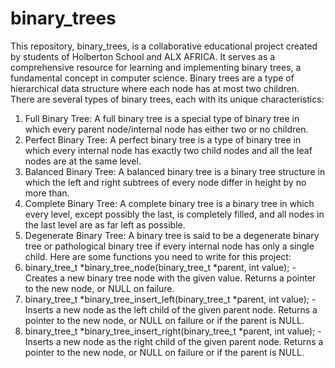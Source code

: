# binary_trees
This repository, binary_trees, is a collaborative educational project created by students of Holberton School and ALX AFRICA. It serves as a comprehensive resource for learning and implementing binary trees, a fundamental concept in computer science.
Binary trees are a type of hierarchical data structure where each node has at most two children. There are several types of binary trees, each with its unique characteristics:
1. Full Binary Tree: A full binary tree is a special type of binary tree in which every parent node/internal node has either two or no children.
2. Perfect Binary Tree: A perfect binary tree is a type of binary tree in which every internal node has exactly two child nodes and all the leaf nodes are at the same level.
3. Balanced Binary Tree: A balanced binary tree is a binary tree structure in which the left and right subtrees of every node differ in height by no more than.
4. Complete Binary Tree: A complete binary tree is a binary tree in which every level, except possibly the last, is completely filled, and all nodes in the last level are as far left as possible.
5. Degenerate Binary Tree: A binary tree is said to be a degenerate binary tree or pathological binary tree if every internal node has only a single child.
Here are some functions you need to write for this project:
1. binary_tree_t *binary_tree_node(binary_tree_t *parent, int value); - Creates a new binary tree node with the given value. Returns a pointer to the new node, or NULL on failure.
2. binary_tree_t *binary_tree_insert_left(binary_tree_t *parent, int value); - Inserts a new node as the left child of the given parent node. Returns a pointer to the new node, or NULL on failure or if the parent is NULL.
3. binary_tree_t *binary_tree_insert_right(binary_tree_t *parent, int value); - Inserts a new node as the right child of the given parent node. Returns a pointer to the new node, or NULL on failure or if the parent is NULL.
